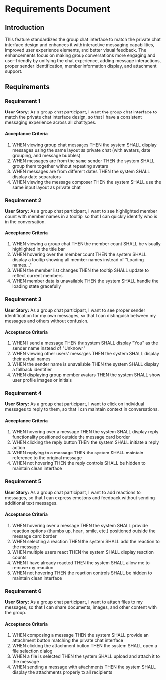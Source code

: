 # Requirements Document

## Introduction

This feature standardizes the group chat interface to match the private chat interface design and enhances it with interactive messaging capabilities, improved user experience elements, and better visual feedback. The enhancements focus on making group conversations more engaging and user-friendly by unifying the chat experience, adding message interactions, proper sender identification, member information display, and attachment support.

## Requirements

### Requirement 1

**User Story:** As a group chat participant, I want the group chat interface to match the private chat interface design, so that I have a consistent messaging experience across all chat types.

#### Acceptance Criteria

1. WHEN viewing group chat messages THEN the system SHALL display messages using the same layout as private chat (with avatars, date grouping, and message bubbles)
2. WHEN messages are from the same sender THEN the system SHALL group them together without repeating avatars
3. WHEN messages are from different dates THEN the system SHALL display date separators
4. WHEN viewing the message composer THEN the system SHALL use the same input layout as private chat

### Requirement 2

**User Story:** As a group chat participant, I want to see highlighted member count with member names in a tooltip, so that I can quickly identify who is in the conversation.

#### Acceptance Criteria

1. WHEN viewing a group chat THEN the member count SHALL be visually highlighted in the title bar
2. WHEN hovering over the member count THEN the system SHALL display a tooltip showing all member names instead of "Loading names..."
3. WHEN the member list changes THEN the tooltip SHALL update to reflect current members
4. WHEN member data is unavailable THEN the system SHALL handle the loading state gracefully

### Requirement 3

**User Story:** As a group chat participant, I want to see proper sender identification for my own messages, so that I can distinguish between my messages and others without confusion.

#### Acceptance Criteria

1. WHEN I send a message THEN the system SHALL display "You" as the sender name instead of "Unknown"
2. WHEN viewing other users' messages THEN the system SHALL display their actual names
3. WHEN the sender name is unavailable THEN the system SHALL display a fallback identifier
4. WHEN displaying group member avatars THEN the system SHALL show user profile images or initials

### Requirement 4

**User Story:** As a group chat participant, I want to click on individual messages to reply to them, so that I can maintain context in conversations.

#### Acceptance Criteria

1. WHEN hovering over a message THEN the system SHALL display reply functionality positioned outside the message card border
2. WHEN clicking the reply button THEN the system SHALL initiate a reply action
3. WHEN replying to a message THEN the system SHALL maintain reference to the original message
4. WHEN not hovering THEN the reply controls SHALL be hidden to maintain clean interface

### Requirement 5

**User Story:** As a group chat participant, I want to add reactions to messages, so that I can express emotions and feedback without sending additional text messages.

#### Acceptance Criteria

1. WHEN hovering over a message THEN the system SHALL provide reaction options (thumbs up, heart, smile, etc.) positioned outside the message card border
2. WHEN selecting a reaction THEN the system SHALL add the reaction to the message
3. WHEN multiple users react THEN the system SHALL display reaction counts
4. WHEN I have already reacted THEN the system SHALL allow me to remove my reaction
5. WHEN not hovering THEN the reaction controls SHALL be hidden to maintain clean interface

### Requirement 6

**User Story:** As a group chat participant, I want to attach files to my messages, so that I can share documents, images, and other content with the group.

#### Acceptance Criteria

1. WHEN composing a message THEN the system SHALL provide an attachment button matching the private chat interface
2. WHEN clicking the attachment button THEN the system SHALL open a file selection dialog
3. WHEN a file is selected THEN the system SHALL upload and attach it to the message
4. WHEN sending a message with attachments THEN the system SHALL display the attachments properly to all recipients